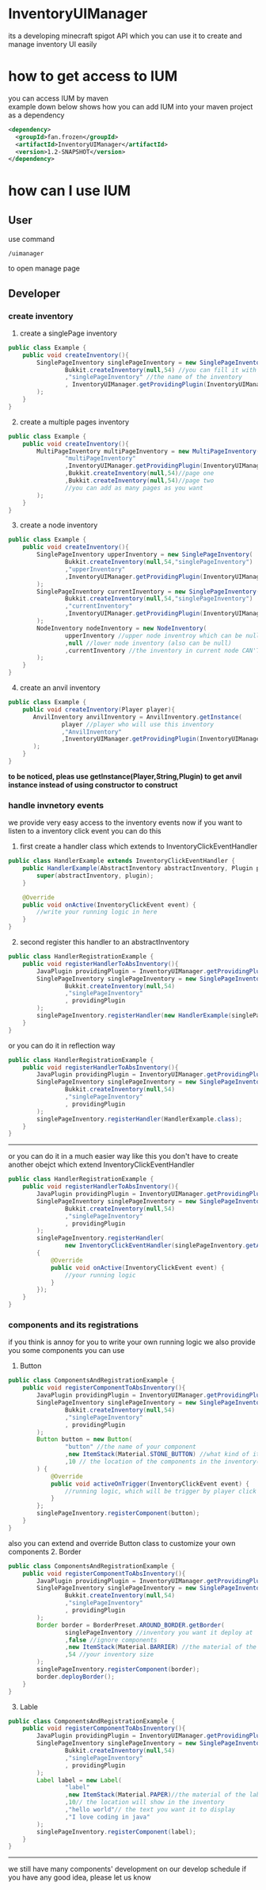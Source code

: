 # InventoryUIManager
its a developing minecraft spigot API which you can use it to create and manage inventory UI easily
# how to get access to IUM
 you can access IUM by maven<br>
 example down below shows how you can add IUM into your maven project as a dependency
```xml
<dependency>
  <groupId>fan.frozen</groupId>
  <artifactId>InventoryUIManager</artifactId>
  <version>1.2-SNAPSHOT</version>
</dependency>
```
# how can I use IUM
## User
use command
```text
/uimanager
```
to open manage page
## Developer
### create inventory
1. create a singlePage inventory
```java
public class Example {
    public void createInventory(){
        SinglePageInventory singlePageInventory = new SinglePageInventory(
                Bukkit.createInventory(null,54) //you can fill it with an already existed spigot inventory object
                ,"singlePageInventory" //the name of the inventory
                , InventoryUIManager.getProvidingPlugin(InventoryUIManager.class) //your own plugin object
        );
    }
}
```
2. create a multiple pages inventory
```java
public class Example {
    public void createInventory(){
        MultiPageInventory multiPageInventory = new MultiPageInventory(
                "multiPageInventory"
                ,InventoryUIManager.getProvidingPlugin(InventoryUIManager.class)
                ,Bukkit.createInventory(null,54)//page one
                ,Bukkit.createInventory(null,54)//page two
                //you can add as many pages as you want
        );
    }
}
```
3. create a node inventory
```java
public class Example {
    public void createInventory(){
        SinglePageInventory upperInventory = new SinglePageInventory(
                Bukkit.createInventory(null,54,"singlePageInventory")
                ,"upperInventory"
                ,InventoryUIManager.getProvidingPlugin(InventoryUIManager.class)
        );
        SinglePageInventory currentInventory = new SinglePageInventory(
                Bukkit.createInventory(null,54,"singlePageInventory")
                ,"currentInventory"
                ,InventoryUIManager.getProvidingPlugin(InventoryUIManager.class)
        );
        NodeInventory nodeInventory = new NodeInventory(
                upperInventory //upper node inventroy which can be null (can be any object which extend AbstractInventory)
                ,null //lower node inventory (also can be null)
                ,currentInventory //the inventory in current node CAN'T BE NULL !!!
        );
    }
}
```
4. create an anvil inventory
```java
public class Example {
    public void createInventory(Player player){
       AnvilInventory anvilInventory = AnvilInventory.getInstance(
               player //player who will use this inventory
               ,"AnvilInventory"
               ,InventoryUIManager.getProvidingPlugin(InventoryUIManager.class)
       );
    }
}
```
**to be noticed, pleas use getInstance(Player,String,Plugin) to get anvil instance instead of using constructor to construct**
### handle invnetory events
we provide very easy access to the inventory events
now if you want to listen to a inventory click event you can do this
1. first create a handler class which extends to InventoryClickEventHandler
```java
public class HandlerExample extends InventoryClickEventHandler {
    public HandlerExample(AbstractInventory abstractInventory, Plugin plugin) {
        super(abstractInventory, plugin);
    }

    @Override
    public void onActive(InventoryClickEvent event) {
        //write your running logic in here
    }
}
```
2. second register this handler to an abstractInventory
```java
public class HandlerRegistrationExample {
    public void registerHandlerToAbsInventory(){
        JavaPlugin providingPlugin = InventoryUIManager.getProvidingPlugin(InventoryUIManager.class);
        SinglePageInventory singlePageInventory = new SinglePageInventory(
                Bukkit.createInventory(null,54)
                ,"singlePageInventory"
                , providingPlugin
        );
        singlePageInventory.registerHandler(new HandlerExample(singlePageInventory,providingPlugin));
    }
}
```
or you can do it in reflection way
```java
public class HandlerRegistrationExample {
    public void registerHandlerToAbsInventory(){
        JavaPlugin providingPlugin = InventoryUIManager.getProvidingPlugin(InventoryUIManager.class);
        SinglePageInventory singlePageInventory = new SinglePageInventory(
                Bukkit.createInventory(null,54)
                ,"singlePageInventory"
                , providingPlugin
        );
        singlePageInventory.registerHandler(HandlerExample.class);
    }
}
```
***
or you can do it in a much easier way like this
you don't have to create another obejct which extend InventoryClickEventHandler
```java
public class HandlerRegistrationExample {
    public void registerHandlerToAbsInventory(){
        JavaPlugin providingPlugin = InventoryUIManager.getProvidingPlugin(InventoryUIManager.class);
        SinglePageInventory singlePageInventory = new SinglePageInventory(
                Bukkit.createInventory(null,54)
                ,"singlePageInventory"
                , providingPlugin
        );
        singlePageInventory.registerHandler(
                new InventoryClickEventHandler(singlePageInventory.getAbsInventory(),providingPlugin)
        {
            @Override
            public void onActive(InventoryClickEvent event) {
                //your running logic
            }
        });
    }
}
```
### components and its registrations
if you think is annoy for you to write your own running logic
we also provide you some components you can use
1. Button
```java
public class ComponentsAndRegistrationExample {
    public void registerComponentToAbsInventory(){
        JavaPlugin providingPlugin = InventoryUIManager.getProvidingPlugin(InventoryUIManager.class);
        SinglePageInventory singlePageInventory = new SinglePageInventory(
                Bukkit.createInventory(null,54)
                ,"singlePageInventory"
                , providingPlugin
        );
        Button button = new Button(
                "button" //the name of your component
                ,new ItemStack(Material.STONE_BUTTON) //what kind of item you want your component be in the inventory
                ,10 // the location of the components in the inventory(in original spigot inventory this number range in 0 to 53(The biggest inventory))
        ) {
            @Override
            public void activeOnTrigger(InventoryClickEvent event) {
                //running logic, which will be trigger by player click
            }
        };
        singlePageInventory.registerComponent(button);
    }
}
```
also you can extend and override Button class to customize your own components
2. Border
```java
public class ComponentsAndRegistrationExample {
    public void registerComponentToAbsInventory(){
        JavaPlugin providingPlugin = InventoryUIManager.getProvidingPlugin(InventoryUIManager.class);
        SinglePageInventory singlePageInventory = new SinglePageInventory(
                Bukkit.createInventory(null,54)
                ,"singlePageInventory"
                , providingPlugin
        );
        Border border = BorderPreset.AROUND_BORDER.getBorder(
                singlePageInventory //inventory you want it deploy at
                ,false //ignore components
                ,new ItemStack(Material.BARRIER) //the material of the border
                ,54 //your inventory size
        );        
        singlePageInventory.registerComponent(border);
        border.deployBorder();
    }
}
```
3. Lable
```java
public class ComponentsAndRegistrationExample {
    public void registerComponentToAbsInventory(){
        JavaPlugin providingPlugin = InventoryUIManager.getProvidingPlugin(InventoryUIManager.class);
        SinglePageInventory singlePageInventory = new SinglePageInventory(
                Bukkit.createInventory(null,54)
                ,"singlePageInventory"
                , providingPlugin
        );
        Label label = new Label(
                "label"
                ,new ItemStack(Material.PAPER)//the material of the label
                ,10// the location will show in the inventory
                ,"hello world"// the text you want it to display
                ,"I love coding in java"
        );
        singlePageInventory.registerComponent(label);
    }
}
```
***
we still have many components' development on our develop schedule
if you have any good idea, please let us know
